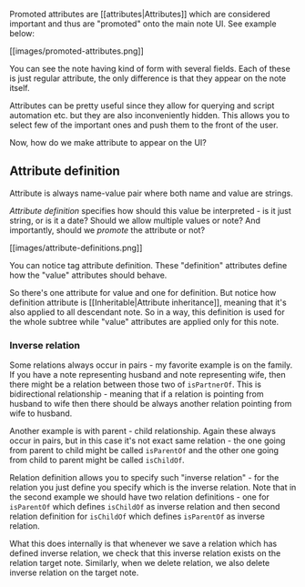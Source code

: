 Promoted attributes are [[attributes|Attributes]] which are considered important and thus are "promoted" onto the main note UI. See example below:

[[images/promoted-attributes.png]]

You can see the note having kind of form with several fields. Each of these is just regular attribute, the only difference is that they appear on the note itself.

Attributes can be pretty useful since they allow for querying and script automation etc. but they are also inconveniently hidden. This allows you to select few of the important ones and push them to the front of the user.

Now, how do we make attribute to appear on the UI?

## Attribute definition

Attribute is always name-value pair where both name and value are strings.

*Attribute definition* specifies how should this value be interpreted - is it just string, or is it a date? Should we allow multiple values or note? And importantly, should we *promote* the attribute or not?

[[images/attribute-definitions.png]]

You can notice tag attribute definition. These "definition" attributes define how the "value" attributes should behave.

So there's one attribute for value and one for definition. But notice how definition attribute is [[Inheritable|Attribute inheritance]], meaning that it's also applied to all descendant note. So in a way, this definition is used for the whole subtree while "value" attributes are applied only for this note.

### Inverse relation

Some relations always occur in pairs - my favorite example is on the family. If you have a note representing husband and note representing wife, then there might be a relation between those two of `isPartnerOf`. This is bidirectional relationship - meaning that if a relation is pointing from husband to wife then there should be always another relation pointing from wife to husband.

Another example is with parent - child relationship. Again these always occur in pairs, but in this case it's not exact same relation - the one going from parent to child might be called `isParentOf` and the other one going from child to parent might be called `isChildOf`.

Relation definition allows you to specify such "inverse relation" - for the relation you just define you specify which is the inverse relation. Note that in the second example we should have two relation definitions - one for `isParentOf` which defines `isChildOf` as inverse relation and then second relation definition for `isChildOf` which defines `isParentOf` as inverse relation.

What this does internally is that whenever we save a relation which has defined inverse relation, we check that this inverse relation exists on the relation target note. Similarly, when we delete relation, we also delete inverse relation on the target note.

